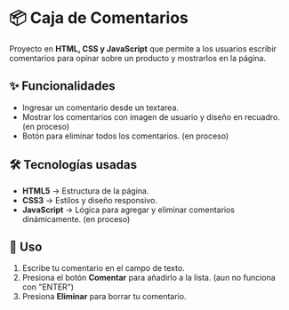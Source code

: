 # 📦 Caja de Comentarios

Proyecto en **HTML, CSS y JavaScript** que permite a los usuarios escribir comentarios para opinar sobre un producto y mostrarlos en la página.

## ✨ Funcionalidades
- Ingresar un comentario desde un textarea.
- Mostrar los comentarios con imagen de usuario y diseño en recuadro.(en proceso)
- Botón para eliminar todos los comentarios. (en proceso)

## 🛠 Tecnologías usadas
- **HTML5** → Estructura de la página.
- **CSS3** → Estilos y diseño responsivo.
- **JavaScript** → Lógica para agregar y eliminar comentarios dinámicamente. (en proceso)

## 🚀 Uso
1. Escribe tu comentario en el campo de texto.
2. Presiona el botón **Comentar** para añadirlo a la lista.
(aun no funciona con "ENTER")
3. Presiona **Eliminar** para borrar tu comentario.
